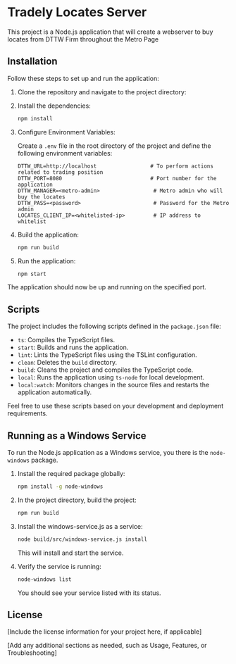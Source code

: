 # Tradely Locates Server

This project is a Node.js application that will create a webserver to buy locates from DTTW Firm throughout the Metro Page

## Installation

Follow these steps to set up and run the application:

1. Clone the repository and navigate to the project directory:

2. Install the dependencies:

   ```bash
   npm install
   ```

3. Configure Environment Variables:
   
   Create a `.env` file in the root directory of the project and define the following environment variables:
   
   ```plaintext
   DTTW_URL=http://localhost                 # To perform actions related to trading position
   DTTW_PORT=8080                            # Port number for the application
   DTTW_MANAGER=<metro-admin>                 # Metro admin who will buy the locates
   DTTW_PASS=<password>                       # Password for the Metro admin
   LOCATES_CLIENT_IP=<whitelisted-ip>         # IP address to whitelist
   ```

4. Build the application:

   ```bash
   npm run build
   ```

5. Run the application:

   ```bash
   npm start
   ```

The application should now be up and running on the specified port.
## Scripts

The project includes the following scripts defined in the `package.json` file:

- `ts`: Compiles the TypeScript files.
- `start`: Builds and runs the application.
- `lint`: Lints the TypeScript files using the TSLint configuration.
- `clean`: Deletes the `build` directory.
- `build`: Cleans the project and compiles the TypeScript code.
- `local`: Runs the application using `ts-node` for local development.
- `local:watch`: Monitors changes in the source files and restarts the application automatically.

Feel free to use these scripts based on your development and deployment requirements.

## Running as a Windows Service

To run the Node.js application as a Windows service, you there is the `node-windows` package.

1. Install the required package globally:

   ```bash
   npm install -g node-windows
   ```

2. In the project directory, build the project:

   ```bash
   npm run build
   ```

4. Install the windows-service.js as a service:

   ```bash
   node build/src/windows-service.js install
   ```

   This will install and start the service.

5. Verify the service is running:

   ```bash
   node-windows list
   ```

   You should see your service listed with its status.



## License

[Include the license information for your project here, if applicable]

[Add any additional sections as needed, such as Usage, Features, or Troubleshooting]
